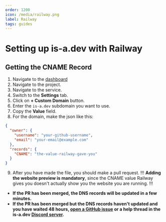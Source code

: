 ```yaml
---
order: 1200
icon: /media/railway.png
label: Railway
tags: guides
---
```


# Setting up is-a.dev with Railway

## Getting the CNAME Record

1. Navigate to the [dashboard](https://railway.app/dashboard)
2. Navigate to the project.
3. Navigate to the service.
4. Switch to the **Settings** tab.
5. Click on **+ Custom Domain** button.
6. Enter the `is-a.dev` subdomain you want to use.
7. Copy the **Value** field.
8. For the domain, make the json like this:
```json
{
  "owner": {
    "username": "your-github-username",
    "email": "your-email@example.com"
  },
  "records": {
    "CNAME": "the-value-railway-gave-you"
  }
}
```
9. After you have made the file, you should make a pull request.
!!!
**Adding the website preview is mandatory**, since the CNAME value Railway gives you doesn't actually show you the website you are running.
!!!


- **If the PR has been merged, the DNS records will be updated in a few minutes.**
- **If the PR has been merged but the DNS records haven't updated and you have waited 48 hours, [open a GitHub issue](https://github.com/is-a-dev/register/issues/new/choose) or a help thread in the is-a.dev [Discord server](https://discord.gg/is-a-dev-830872854677422150).**
